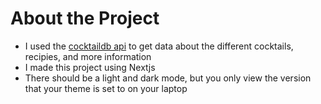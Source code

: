 # About the Project 

- I used the [cocktaildb api](https://www.thecocktaildb.com/api.php) to get data about the different cocktails, recipies, and more information
- I made this project using Nextjs 
- There should be a light and dark mode, but you only view the version that your theme is set to on your laptop 

